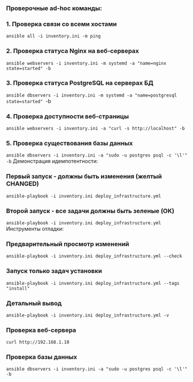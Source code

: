 ### Проверочные ad-hoc команды:

### 1. Проверка связи со всеми хостами
```ansible all -i inventory.ini -m ping```

### 2. Проверка статуса Nginx на веб-серверах
```ansible webservers -i inventory.ini -m systemd -a "name=nginx state=started" -b```

### 3. Проверка статуса PostgreSQL на серверах БД
```ansible dbservers -i inventory.ini -m systemd -a "name=postgresql state=started" ```-b

### 4. Проверка доступности веб-страницы
```ansible webservers -i inventory.ini -a "curl -s http://localhost" -b```

### 5. Проверка существования базы данных
```ansible dbservers -i inventory.ini -a "sudo -u postgres psql -c '\l'" -b```
Демонстрация идемпотентности:


### Первый запуск - должны быть изменения (желтый CHANGED)
```ansible-playbook -i inventory.ini deploy_infrastructure.yml```

### Второй запуск - все задачи должны быть зеленые (OK)
```ansible-playbook -i inventory.ini deploy_infrastructure.yml```
Инструменты отладки:


### Предварительный просмотр изменений
```ansible-playbook -i inventory.ini deploy_infrastructure.yml --check```

### Запуск только задач установки
```ansible-playbook -i inventory.ini deploy_infrastructure.yml --tags "install"```

### Детальный вывод
```ansible-playbook -i inventory.ini deploy_infrastructure.yml -v```



### Проверка веб-сервера
```curl http://192.168.1.10```

### Проверка базы данных

```ansible dbservers -i inventory.ini -a "sudo -u postgres psql -c '\l'" -b```